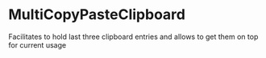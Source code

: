 # MultiCopyPasteClipboard
Facilitates to hold last three clipboard entries and allows to get them on top for current usage
